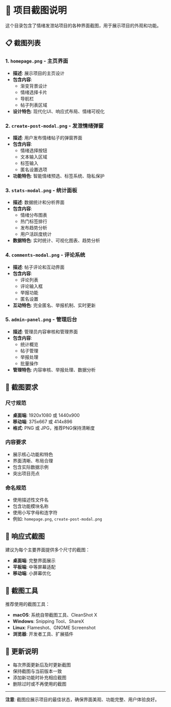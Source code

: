 # 📸 项目截图说明

这个目录包含了情绪发泄站项目的各种界面截图，用于展示项目的外观和功能。

## 📋 截图列表

### 1. `homepage.png` - 主页界面
- **描述**: 展示项目的主页设计
- **包含内容**: 
  - 渐变背景设计
  - 情绪选择卡片
  - 导航栏
  - 帖子列表区域
- **设计特色**: 现代化UI、响应式布局、情绪可视化

### 2. `create-post-modal.png` - 发泄情绪弹窗
- **描述**: 用户发布情绪帖子的弹窗界面
- **包含内容**:
  - 情绪选择按钮
  - 文本输入区域
  - 标签输入
  - 匿名设置选项
- **功能特色**: 智能情绪预选、标签系统、隐私保护

### 3. `stats-modal.png` - 统计面板
- **描述**: 数据统计和分析界面
- **包含内容**:
  - 情绪分布图表
  - 热门标签排行
  - 发布趋势分析
  - 用户活跃度统计
- **数据特色**: 实时统计、可视化图表、趋势分析

### 4. `comments-modal.png` - 评论系统
- **描述**: 帖子评论和互动界面
- **包含内容**:
  - 评论列表
  - 评论输入框
  - 举报功能
  - 匿名设置
- **互动特色**: 完全匿名、举报机制、实时更新

### 5. `admin-panel.png` - 管理后台
- **描述**: 管理员内容审核和管理界面
- **包含内容**:
  - 统计概览
  - 帖子管理
  - 举报处理
  - 批量操作
- **管理特色**: 内容审核、举报处理、数据分析

## 🎨 截图要求

### 尺寸规范
- **桌面端**: 1920x1080 或 1440x900
- **移动端**: 375x667 或 414x896
- **格式**: PNG 或 JPG，推荐PNG保持清晰度

### 内容要求
- 展示核心功能和特色
- 界面清晰、布局合理
- 包含实际数据示例
- 突出项目亮点

### 命名规范
- 使用描述性文件名
- 包含功能模块名称
- 使用小写字母和连字符
- 例如: `homepage.png`, `create-post-modal.png`

## 📱 响应式截图

建议为每个主要界面提供多个尺寸的截图：
- **桌面端**: 完整界面展示
- **平板端**: 中等屏幕适配
- **移动端**: 小屏幕优化

## 🔧 截图工具

推荐使用的截图工具：
- **macOS**: 系统自带截图工具、CleanShot X
- **Windows**: Snipping Tool、ShareX
- **Linux**: Flameshot、GNOME Screenshot
- **浏览器**: 开发者工具、扩展插件

## 📝 更新说明

- 每次界面更新后及时更新截图
- 保持截图与当前版本一致
- 添加新功能时补充相应截图
- 删除过时或不再使用的截图

---

**注意**: 截图应展示项目的最佳状态，确保界面美观、功能完整、用户体验良好。
